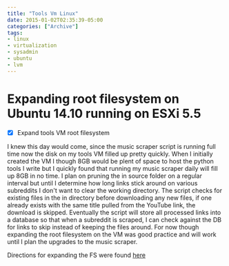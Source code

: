 ```yaml
---
title: "Tools Vm Linux"
date: 2015-01-02T02:35:39-05:00
categories: ["Archive"]
tags:
- linux
- virtualization
- sysadmin
- ubuntu
- lvm
---
```


# Expanding root filesystem on Ubuntu 14.10 running on ESXi 5.5

- [x] Expand tools VM root filesystem

I knew this day would come, since the music scraper script is running full time
now the disk on my tools VM filled up pretty quickly. When I initially created
the VM I though 8GB would be plent of space to host the python tools I write
but I quickly found that running my music scraper daily will fill up 8GB in no
time. I plan on pruning the in source folder on a regular interval but until I
determine how long links stick around on various subreddits I don't want to
clear the working directory. The script checks for existing files in the in
directory before downloading any new files, if one already exists with the same
title pulled from the YouTube link, the download is skipped. Eventually the
script will store all processed links into a database so that when a subreddit
is scraped, I can check against the DB for links to skip instead of keeping the
files around. For now though expanding the root filesystem on the VM was good
practice and will work until I plan the upgrades to the music scraper.

Directions for expanding the FS were found [here](http://www.geoffstratton.com/2013/08/resize-disk-ubuntu-lvm/)
